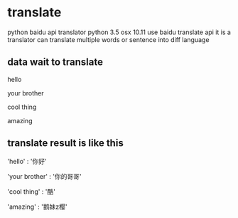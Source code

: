 # translate
python baidu api translator
python 3.5 
osx 10.11 
use baidu translate api 
it is a translator can translate multiple words or sentence into diff language 

<h2>data wait to translate</h2>
<p>hello</p>
<p>your brother</p>
<p>cool thing</p>
<p>amazing</p>
<h2>translate result is like this </h2>
<p>'hello' : '你好'</p>
<p>'your brother' : '你的哥哥'</p>
<p>'cool thing' : '酷'</p>
<p>'amazing' : '鹅妹z樱'</p>


